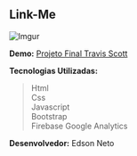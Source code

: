 ## Link-Me


![Imgur](https://i.imgur.com/nkbndwz.png)

**Demo:** [Projeto Final Travis Scott](https://3dsonneto.github.io/projeto-final/)

**Tecnologias Utilizadas:**
>Html  
>Css  
>Javascript  
>Bootstrap  
>Firebase
> Google Analytics  

**Desenvolvedor:** Edson Neto

